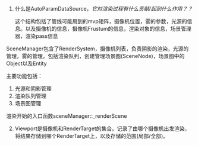 1. 什么是AutoParamDataSource，*它对渲染过程有什么贡献/起到什么作用？？*

   这个结构包括了管线可能用到的mvp矩阵，摄像机位置，雾的参数，光源的信息。以及摄像机的信息，摄像机Frustum的信息，渲染对象的信息，场景管理器，渲染pass信息

SceneManager包含了RenderSystem，摄像机列表，负责阴影的渲染，光源的管理，雾的管理，包括渲染队列，创建管理场景图(SceneNode)，场景图中的Object以及Entity

主要功能包括：

1. 光源和阴影管理
2. 渲染队列管理
3. 场景图管理

渲染开始的入口函数sceneManager::_renderScene

2. Viewport是摄像机和RenderTarget的集合。记录了由哪个摄像机出发渲染，将结果存储到哪个RenderTarget上，以及存储的范围(局部/全部)。